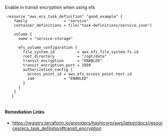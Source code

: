 
Enable in transit encryption when using efs

```hcl
 resource "aws_ecs_task_definition" "good_example" {
 	family                = "service"
 	container_definitions = file("task-definitions/service.json")
   
 	volume {
 	  name = "service-storage"
   
 	  efs_volume_configuration {
 		file_system_id          = aws_efs_file_system.fs.id
 		root_directory          = "/opt/data"
 		transit_encryption      = "ENABLED"
 		transit_encryption_port = 2999
 		authorization_config {
 		  access_point_id = aws_efs_access_point.test.id
 		  iam             = "ENABLED"
 		}
 	  }
 	}
   }
 
```

#### Remediation Links
 - https://registry.terraform.io/providers/hashicorp/aws/latest/docs/resources/ecs_task_definition#transit_encryption

